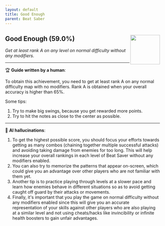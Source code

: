 ```yaml
---
layout: default
title: Good Enough
parent: Beat Saber
---
```


## Good Enough (59.0%) <img align="right" src="https://cdn.cloudflare.steamstatic.com/steamcommunity/public/images/apps/620980/fbc0983f37696e78b519b738979f137fa01f42a5.jpg" width="96" height="96">

_Get at least rank A on any level on normal difficulty without any modifiers._

---

:trophy: **Guide written by a human**:

To obtain this achievement, you need to get at least rank A on any normal difficulty map with no modifiers. Rank A is obtained when your overall accuracy is higher than 65%.

Some tips:
1. Try to make big swings, because you get rewarded more points.
2. Try to hit the notes as close to the center as possible.

---

:robot: **AI hallucinations**:

1. To get the highest possible score, you should focus your efforts towards getting as many combos (chaining together multiple successful attacks) and avoiding taking damage from enemies for too long. This will help increase your overall rankings in each level of Beat Saver without any modifiers enabled. 
2. You can also try to memorize the patterns that appear on-screen, which could give you an advantage over other players who are not familiar with them yet.
3. Another tip is to practice playing through levels at a slower pace and learn how enemies behave in different situations so as to avoid getting caught off guard by their attacks or movements.
4. Finally, it's important that you play the game on normal difficulty without any modifiers enabled since this will give you an accurate representation of your skills against other players who are also playing at a similar level and not using cheats/hacks like invincibility or infinite health boosters to gain unfair advantages.
